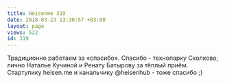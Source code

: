 ```yaml
---
title: Heisenme 319
date: 2018-03-23 13:30:57 +03:00
layout: page
views: 522
id: 319
---
```


Традиционно работаем за «спасибо». Спасибо - технопарку Сколково, лично Наталье Кучиной и Ренату Батырову за тёплый приём. Стартупику heisen.me и канальчику @heisenhub - тоже спасибо ;)



